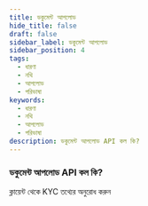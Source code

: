 ```yaml
---
title: ডকুমেন্ট আপলোড
hide_title: false
draft: false
sidebar_label: ডকুমেন্ট আপলোড
sidebar_position: 4
tags:
  - ধারণা
  - নথি
  - আপলোড
  - পরিভাষা
keywords:
  - ধারণা
  - নথি
  - আপলোড
  - পরিভাষা
description: ডকুমেন্ট আপলোড API কল কি?
---
```


### ডকুমেন্ট আপলোড API কল কি?

ক্লায়েন্ট থেকে KYC তথ্যের অনুরোধ করুন
